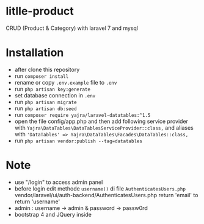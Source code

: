 # litlle-product

CRUD (Product & Category) with laravel 7 and mysql

# Installation

-   after clone this repository
-   run `composer install`
-   rename or copy `.env.example` file to `.env`
-   run `php artisan key:generate`
-   set database connection in `.env`
-   run `php artisan migrate`
-   run `php artisan db:seed`
-   run `composer require yajra/laravel-datatables:^1.5`
-   open the file config/app.php and then add following service provider with `Yajra\DataTables\DataTablesServiceProvider::class,` and aliases with `'DataTables' => Yajra\DataTables\Facades\DataTables::class,`
-   run `php artisan vendor:publish --tag=datatables`

# Note

-   use "/login" to access admin panel
-   before login edit methode `username()` di file `AuthenticatesUsers.php` vendor/laravel/ui/auth-backend/AuthenticatesUsers.php return 'email' to return 'username'
-   admin : username -> admin & password -> passw0rd
-   bootstrap 4 and JQuery inside
